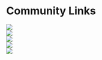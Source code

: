 # Community Links

<a href="https://www.github.com/OLIMEX" alt="GitHub" target="_blank" style="width: 50px; height: 50px" class="svg-link">
    <object data="../../images/icon-github.svg" type="image/svg+xml">
        <img src="../../images/icon-github-50x50.png"/>
    </object>
</a>
<br>
<a href="https://twitter.com/Olimex" alt="Twitter" target="_blank" style="width: 50px; height: 50px" class="svg-link">
    <object data="../../images/icon-twitter.svg" type="image/svg+xml">
        <img src="../../images/icon-twitter-50x50.png"/>
    </object>
</a>
<br>
<a href="https://olimex.wordpress.com" alt="Wordpress" target="_blank" style="width: 50px; height: 50px" class="svg-link">
    <object data="../../images/icon-wordpress.svg" type="image/svg+xml">
        <img src="../../images/icon-wordpress-50x50.jpg"/>
    </object>
</a>
<br>
<a href="https://www.facebook.com/OLINUXINO" alt="Facebook" target="_blank" style="width: 50px; height: 50px" class="svg-link">
    <object data="../../images/icon-facebook.svg" type="image/svg+xml">
        <img src="../../images/icon-facebook-50x50.png"/>
    </object>
</a>
<br>
<a href="https://webchat.freenode.net/?channels=olimex" alt="IRC Web Chat" target="_blank" style="width: 50px; height: 50px" class="svg-link">
    <object data="../../images/icon-irc.jpg" type="image/svg+xml">
        <img src="../../images/icon-irc-50x50.jpg"/>
    </object>
</a>
